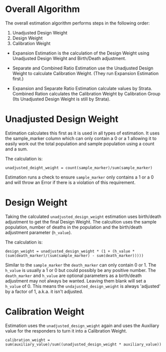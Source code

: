 Overall Algorithm
=================

The overall estimation algorithm performs steps in the following order:
1. Unadjusted Design Weight
2. Design Weight
3. Calibration Weight

* Expansion Estimation is the calculation of the Design Weight using Unadjusted Design Weight and Birth/Death adjustment.
* Separate and Combined Ratio Estimation use the Unadjusted Design Weight to calculate Calibration Weight. (They run Expansion Estimation first.)

* Expansion and Separate Ratio Estimation calculate values by Strata. Combined Ration calculates the Calibration Weight by Calibration Group (Its Unadjusted Design Weight is still by Strata).

Unadjusted Design Weight
========================

Estimation calculates this first as it is used in all types of estimation. It uses the sample_marker column which can only contain a 0 or a 1 allowing it to easily work out the total population and sample population using a count and a sum.

The calculation is:
```
unadjusted_deight_weight = count(sample_marker)/sum(sample_marker)
```

Estimation runs a check to ensure `sample_marker` only contains a 1 or a 0 and will throw an Error if there is a violation of this requirement.

Design Weight
=============

Taking the calculated `unadjusted_design_weight` estimation uses birth/death adjustment to get the final Design Weight. The calcultion uses the sample population, number of deaths in the population and the birth/death adjustment parameter (`h_value`).

The calculation is:
```
design_weight = unadjusted_design_weight * (1 + (h_value * (sum(death_marker)/(sum(sample_marker) - sum(death_marker)))))
```

Similar to the `sample_marker` the `death_marker` can only contain 0 or 1. The `h_value` is usually a 1 or 0 but could possibly be any positive number.
The `death_marker` and `h_value` are optional parameters as a birth/death adjustment may not always be wanted. Leaving them blank will set a `h_value` of 0. This means the `undajusted_design_weight` is always 'adjusted' by a factor of 1, a.k.a. it isn't adjusted.

Calibration Weight
==================

Estimation uses the `unadjusted_design_weight` again and uses the Auxiliary value for the responders to turn it into a Calibration Weight.

```
calibration_weight = sum(auxiliary_value)/sum((unadjusted_design_weight * auxiliary_value))
```